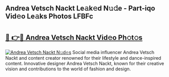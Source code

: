 ## Andrea Vetsch Nackt Le𝚊k𝚎d N𝚞𝚍e - Part-iqo Vid𝚎o Le𝚊ks Photos LFBFc

# <h2><a href="http://fb1q9s.evod.top/?m=Andrea+Vetsch+Nackt">🔗 👉🔴 Andrea Vetsch Nackt Vid𝚎o Ph𝚘t𝚘s</a></h2>

[![Andrea Vetsch Nackt N𝚞d𝚎s](https://i.imgur.com/8V9OHl7.gif)](http://fb1q9s.evod.top/?m=Andrea+Vetsch+Nackt)
Social media influencer Andrea Vetsch Nackt and content creator renowned for their lifestyle and dance-inspired content. Innovative designer Andrea Vetsch Nackt, known for their creative vision and contributions to the world of fashion and design. 
